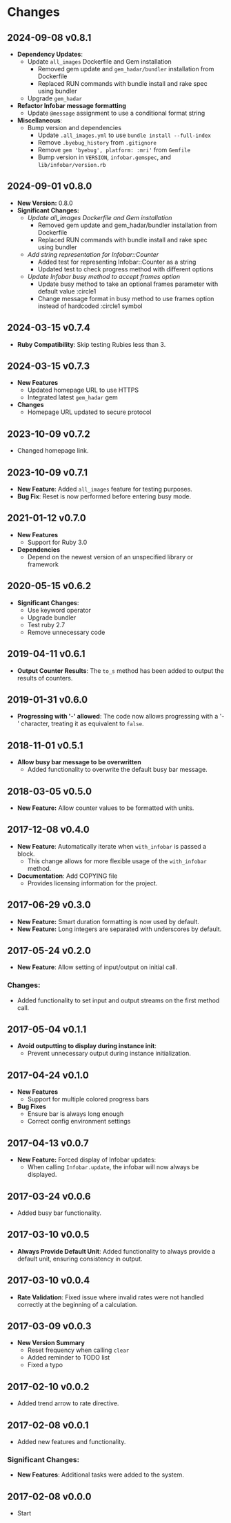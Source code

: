 # Changes

## 2024-09-08 v0.8.1

* **Dependency Updates**:
	+ Update `all_images` Dockerfile and Gem installation
		- Removed gem update and `gem_hadar/bundler` installation from Dockerfile
		- Replaced RUN commands with bundle install and rake spec using bundler
	+ Upgrade `gem_hadar`
* **Refactor Infobar message formatting**
	+ Update `@message` assignment to use a conditional format string
* **Miscellaneous**:
	+ Bump version and dependencies
		- Update `.all_images.yml` to use `bundle install --full-index`
		- Remove `.byebug_history` from `.gitignore`
		- Remove `gem 'byebug', platform: :mri'` from `Gemfile`
		- Bump version in `VERSION`, `infobar.gemspec`, and `lib/infobar/version.rb`

## 2024-09-01 v0.8.0

* **New Version:** 0.8.0
* **Significant Changes:**
	+ *Update all_images Dockerfile and Gem installation*
		- Removed gem update and gem_hadar/bundler installation from Dockerfile
		- Replaced RUN commands with bundle install and rake spec using bundler
	+ *Add string representation for Infobar::Counter*
		- Added test for representing Infobar::Counter as a string
		- Updated test to check progress method with different options
	+ *Update Infobar busy method to accept frames option*
		- Update busy method to take an optional frames parameter with default value :circle1
		- Change message format in busy method to use frames option instead of hardcoded :circle1 symbol

## 2024-03-15 v0.7.4

* **Ruby Compatibility**: Skip testing Rubies less than 3.

## 2024-03-15 v0.7.3

* **New Features**
	+ Updated homepage URL to use HTTPS
	+ Integrated latest `gem_hadar` gem
* **Changes**
	+ Homepage URL updated to secure protocol

## 2023-10-09 v0.7.2

* Changed homepage link.

## 2023-10-09 v0.7.1

* **New Feature**: Added `all_images` feature for testing purposes.
* **Bug Fix**: Reset is now performed before entering busy mode.

## 2021-01-12 v0.7.0

* **New Features**
	+ Support for Ruby 3.0
* **Dependencies**
	+ Depend on the newest version of an unspecified library or framework

## 2020-05-15 v0.6.2

* **Significant Changes**:
	+ Use keyword operator
	+ Upgrade bundler
	+ Test ruby 2.7
	+ Remove unnecessary code

## 2019-04-11 v0.6.1

* **Output Counter Results**: The `to_s` method has been added to output the results of counters.

## 2019-01-31 v0.6.0

* **Progressing with '-' allowed**: The code now allows progressing with a '-' character, treating it as equivalent to `false`.

## 2018-11-01 v0.5.1

* **Allow busy bar message to be overwritten**
	+ Added functionality to overwrite the default busy bar message.

## 2018-03-05 v0.5.0

* **New Feature:** Allow counter values to be formatted with units.

## 2017-12-08 v0.4.0

* **New Feature**: Automatically iterate when `with_infobar` is passed a block.
	+ This change allows for more flexible usage of the `with_infobar` method.
* **Documentation**: Add COPYING file
	+ Provides licensing information for the project.

## 2017-06-29 v0.3.0

* **New Feature:** Smart duration formatting is now used by default.
* **New Feature:** Long integers are separated with underscores by default.

## 2017-05-24 v0.2.0

* **New Feature**: Allow setting of input/output on initial call. 

### Changes:

* Added functionality to set input and output streams on the first method call.

## 2017-05-04 v0.1.1

* **Avoid outputting to display during instance init**: 
  * Prevent unnecessary output during instance initialization.

## 2017-04-24 v0.1.0

* **New Features**
	+ Support for multiple colored progress bars
* **Bug Fixes**
	+ Ensure bar is always long enough
	+ Correct config environment settings

## 2017-04-13 v0.0.7

* **New Feature:** Forced display of Infobar updates:
	+ When calling `Infobar.update`, the infobar will now always be displayed.

## 2017-03-24 v0.0.6

* Added busy bar functionality.

## 2017-03-10 v0.0.5

* **Always Provide Default Unit**: Added functionality to always provide a
  default unit, ensuring consistency in output.

## 2017-03-10 v0.0.4

* **Rate Validation**: Fixed issue where invalid rates were not handled
  correctly at the beginning of a calculation.

## 2017-03-09 v0.0.3

* **New Version Summary**
	+ Reset frequency when calling `clear`
	+ Added reminder to TODO list
	+ Fixed a typo

## 2017-02-10 v0.0.2

* Added trend arrow to rate directive.

## 2017-02-08 v0.0.1

* Added new features and functionality. 

### Significant Changes:

* **New Features**: Additional tasks were added to the system.

## 2017-02-08 v0.0.0

  * Start
